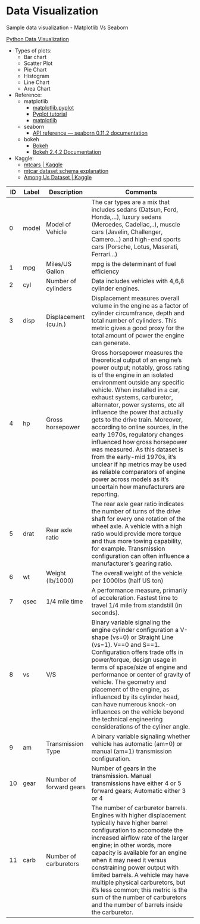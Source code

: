 # Data Visualization

Sample data visualization - Matplotlib Vs Seaborn

[Python Data Visualization](https://www.youtube.com/watch?v=Nt84_TzRkbo)

* Types of plots:
  - Bar chart
  - Scatter Plot
  - Pie Chart
  - Histogram
  - Line Chart
  - Area Chart
* Reference:
  * matplotlib
    - [matplotlib.pyplot](https://matplotlib.org/3.5.1/api/_as_gen/matplotlib.pyplot.html)
    - [Pyplot tutorial](https://matplotlib.org/3.5.1/tutorials/introductory/pyplot.html) 
    - [matplotlib](https://matplotlib.org/)
  * seaborn
    - [API reference &#8212; seaborn 0.11.2 documentation](https://seaborn.pydata.org/api.html)
  - bokeh
    - [Bokeh](https://docs.bokeh.org/en/latest/)
    - [Bokeh 2.4.2 Documentation](https://docs.bokeh.org/en/latest/docs/reference/document.html)
* Kaggle:
  - [mtcars | Kaggle](https://www.kaggle.com/ruiromanini/mtcars)
  - [mtcar dataset schema explanation](https://rpubs.com/neros/61800)
  - [Among Us Dataset | Kaggle](https://www.kaggle.com/ruchi798/among-us-dataset)

| ID  | Label | Description             | Comments                                                                                                                                                                                                                                                                                                                                                                                                                                                                                                                                                                                                                                                   |
| --- | ----- | ----------------------- | ---------------------------------------------------------------------------------------------------------------------------------------------------------------------------------------------------------------------------------------------------------------------------------------------------------------------------------------------------------------------------------------------------------------------------------------------------------------------------------------------------------------------------------------------------------------------------------------------------------------------------------------------------------- |
| 0   | model | Model of Vehicle        | The car types are a mix that includes sedans (Datsun, Ford, Honda,…), luxury sedans (Mercedes, Cadellac,..), muscle cars (Javelin, Challenger, Camero…) and high-end sports cars (Porsche, Lotus, Maserati, Ferrari…)                                                                                                                                                                                                                                                                                                                                                                                                                                      |
| 1   | mpg   | Miles/US Gallon         | mpg is the determinant of fuel efficiency                                                                                                                                                                                                                                                                                                                                                                                                                                                                                                                                                                                                                  |
| 2   | cyl   | Number of cylinders     | Data includes vehicles with 4,6,8 cylinder engines.                                                                                                                                                                                                                                                                                                                                                                                                                                                                                                                                                                                                        |
| 3   | disp  | Displacement (cu.in.)   | Displacement measures overall volume in the engine as a factor of cylinder circumfrance, depth and total number of cylinders. This metric gives a good proxy for the total amount of power the engine can generate.                                                                                                                                                                                                                                                                                                                                                                                                                                        |
| 4   | hp    | Gross horsepower        | Gross horsepower measures the theoretical output of an engine’s power output; notably, gross rating is of the engine in an isolated environment outside any specific vehicle. When installed in a car, exhaust systems, carburetor, alternator, power systems, etc all influence the power that actually gets to the drive train. Moreover, according to online sources, in the early 1970s, regulatory changes influenced how gross horsepower was measured. As this dataset is from the early-mid 1970s, it’s unclear if hp metrics may be used as reliable comparators of engine power across models as it’s uncertain how manufacturers are reporting. |
| 5   | drat  | Rear axle ratio         | The rear axle gear ratio indicates the number of turns of the drive shaft for every one rotation of the wheel axle. A vehicle with a high ratio would provide more torque and thus more towing capability, for example. Transmission configuration can often influence a manufacturer’s gearing ratio.                                                                                                                                                                                                                                                                                                                                                     |
| 6   | wt    | Weight (lb/1000)        | The overall weight of the vehicle per 1000lbs (half US ton)                                                                                                                                                                                                                                                                                                                                                                                                                                                                                                                                                                                                |
| 7   | qsec  | 1/4 mile time           | A performance measure, primarily of acceleration. Fastest time to travel 1/4 mile from standstill (in seconds).                                                                                                                                                                                                                                                                                                                                                                                                                                                                                                                                            |
| 8   | vs    | V/S                     | Binary variable signaling the engine cylinder configuration a V-shape (vs=0) or Straight Line (vs=1). V==0 and S==1. Configuration offers trade offs in power/torque, design usage in terms of space/size of engine and performance or center of gravity of vehicle. The geometry and placement of the engine, as influenced by its cylinder head, can have numerous knock-on influences on the vehicle beyond the technical engineering considerations of the cyliner angle.                                                                                                                                                                              |
| 9   | am    | Transmission Type       | A binary variable signaling whether vehicle has automatic (am=0) or manual (am=1) transmission configuration.                                                                                                                                                                                                                                                                                                                                                                                                                                                                                                                                              |
| 10  | gear  | Number of forward gears | Number of gears in the transmission. Manual transmissions have either 4 or 5 forward gears; Automatic either 3 or 4                                                                                                                                                                                                                                                                                                                                                                                                                                                                                                                                        |
| 11  | carb  | Number of carburetors   | The number of carburetor barrels. Engines with higher displacement typically have higher barrel configuration to accomodate the increased airflow rate of the larger engine; in other words, more capacity is available for an engine when it may need it versus constraining power output with limited barrels. A vehicle may have multiple physical carburetors, but it’s less common; this metric is the sum of the number of carburetors and the number of barrels inside the carburetor.                                                                                                                                                              |